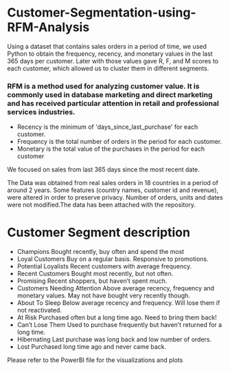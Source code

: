 # Customer-Segmentation-using-RFM-Analysis

Using a dataset that contains sales orders in a period of time, we used Python to obtain the frequency, recency, and monetary values in the last 365 days per customer. Later with those values gave R, F, and M scores to each customer, which allowed us to cluster them in different segments.

### RFM is a method used for analyzing customer value. It is commonly used in database marketing and direct marketing and has received particular attention in retail and professional services industries.
* Recency is the minimum of 'days_since_last_purchase' for each customer.
* Frequency is the total number of orders in the period for each customer.
* Monetary is the total value of the purchases in the period for each customer

We focused on sales from last 365 days since the most recent date.

The Data was obtained from real sales orders in 18 countries in a period of around 2 years. Some features (country names, customer id and revenue), were altered in order to preserve privacy. Number of orders, units and dates were not modified.The data has been attached with the repository.

# Customer Segment description
* Champions Bought recently, buy often and spend the most
* Loyal Customers Buy on a regular basis. Responsive to promotions.
* Potential Loyalists Recent customers with average frequency.
* Recent Customers Bought most recently, but not often.
* Promising Recent shoppers, but haven’t spent much.
* Customers Needing Attention Above average recency, frequency and monetary values. May not have bought very recently though.
* About To Sleep Below average recency and frequency. Will lose them if not reactivated.
* At Risk Purchased often but a long time ago. Need to bring them back!
* Can’t Lose Them Used to purchase frequently but haven’t returned for a long time.
* Hibernating Last purchase was long back and low number of orders.
* Lost Purchased long time ago and never came back.

Please refer to the PowerBI file for the visualizations and plots
